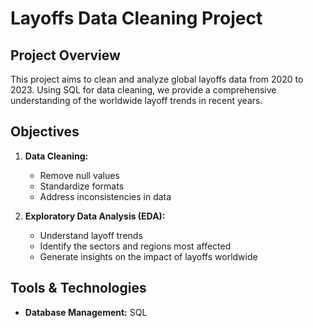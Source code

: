 # Layoffs Data Cleaning Project

## Project Overview
This project aims to clean and analyze global layoffs data from 2020 to 2023. Using SQL for data cleaning, we provide a comprehensive understanding of the worldwide layoff trends in recent years.

## Objectives
1. **Data Cleaning:**
   - Remove null values
   - Standardize formats
   - Address inconsistencies in data

2. **Exploratory Data Analysis (EDA):**
   - Understand layoff trends
   - Identify the sectors and regions most affected
   - Generate insights on the impact of layoffs worldwide

## Tools & Technologies
- **Database Management:** SQL
